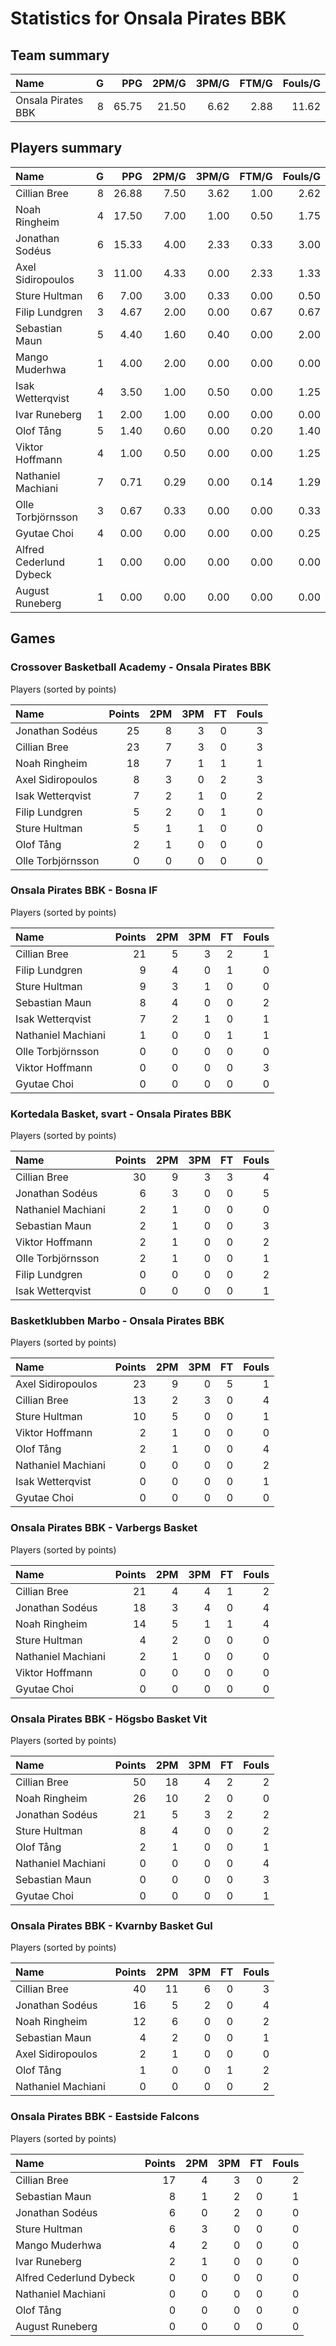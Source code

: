 # Statistics for Onsala Pirates BBK

## Team summary

| Name | G | PPG | 2PM/G | 3PM/G | FTM/G | Fouls/G |
|:-----|--:|----:|------:|------:|------:|--------:|
| Onsala Pirates BBK | 8 | 65.75 | 21.50 | 6.62 | 2.88 | 11.62 |

## Players summary

| Name | G | PPG | 2PM/G | 3PM/G | FTM/G | Fouls/G |
|:-----|--:|----:|------:|------:|------:|--------:|
| Cillian Bree | 8 | 26.88 | 7.50 | 3.62 | 1.00 | 2.62 |
| Noah Ringheim | 4 | 17.50 | 7.00 | 1.00 | 0.50 | 1.75 |
| Jonathan Sodéus | 6 | 15.33 | 4.00 | 2.33 | 0.33 | 3.00 |
| Axel Sidiropoulos | 3 | 11.00 | 4.33 | 0.00 | 2.33 | 1.33 |
| Sture Hultman | 6 | 7.00 | 3.00 | 0.33 | 0.00 | 0.50 |
| Filip Lundgren | 3 | 4.67 | 2.00 | 0.00 | 0.67 | 0.67 |
| Sebastian Maun | 5 | 4.40 | 1.60 | 0.40 | 0.00 | 2.00 |
| Mango Muderhwa | 1 | 4.00 | 2.00 | 0.00 | 0.00 | 0.00 |
| Isak Wetterqvist | 4 | 3.50 | 1.00 | 0.50 | 0.00 | 1.25 |
| Ivar Runeberg | 1 | 2.00 | 1.00 | 0.00 | 0.00 | 0.00 |
| Olof Tång | 5 | 1.40 | 0.60 | 0.00 | 0.20 | 1.40 |
| Viktor Hoffmann | 4 | 1.00 | 0.50 | 0.00 | 0.00 | 1.25 |
| Nathaniel Machiani | 7 | 0.71 | 0.29 | 0.00 | 0.14 | 1.29 |
| Olle Torbjörnsson | 3 | 0.67 | 0.33 | 0.00 | 0.00 | 0.33 |
| Gyutae Choi | 4 | 0.00 | 0.00 | 0.00 | 0.00 | 0.25 |
| Alfred Cederlund Dybeck | 1 | 0.00 | 0.00 | 0.00 | 0.00 | 0.00 |
| August Runeberg | 1 | 0.00 | 0.00 | 0.00 | 0.00 | 0.00 |

## Games

### Crossover Basketball Academy - Onsala Pirates BBK

Players (sorted by points)

| Name | Points | 2PM | 3PM | FT | Fouls |
|:-----|-------:|----:|----:|---:|------:|
| Jonathan Sodéus | 25 |  8 |  3 |  0 |  3 |
| Cillian Bree | 23 |  7 |  3 |  0 |  3 |
| Noah Ringheim | 18 |  7 |  1 |  1 |  1 |
| Axel Sidiropoulos |  8 |  3 |  0 |  2 |  3 |
| Isak Wetterqvist |  7 |  2 |  1 |  0 |  2 |
| Filip Lundgren |  5 |  2 |  0 |  1 |  0 |
| Sture Hultman |  5 |  1 |  1 |  0 |  0 |
| Olof Tång |  2 |  1 |  0 |  0 |  0 |
| Olle Torbjörnsson |  0 |  0 |  0 |  0 |  0 |

### Onsala Pirates BBK - Bosna IF

Players (sorted by points)

| Name | Points | 2PM | 3PM | FT | Fouls |
|:-----|-------:|----:|----:|---:|------:|
| Cillian Bree | 21 |  5 |  3 |  2 |  1 |
| Filip Lundgren |  9 |  4 |  0 |  1 |  0 |
| Sture Hultman |  9 |  3 |  1 |  0 |  0 |
| Sebastian Maun |  8 |  4 |  0 |  0 |  2 |
| Isak Wetterqvist |  7 |  2 |  1 |  0 |  1 |
| Nathaniel Machiani |  1 |  0 |  0 |  1 |  1 |
| Olle Torbjörnsson |  0 |  0 |  0 |  0 |  0 |
| Viktor Hoffmann |  0 |  0 |  0 |  0 |  3 |
| Gyutae Choi |  0 |  0 |  0 |  0 |  0 |

### Kortedala Basket, svart - Onsala Pirates BBK

Players (sorted by points)

| Name | Points | 2PM | 3PM | FT | Fouls |
|:-----|-------:|----:|----:|---:|------:|
| Cillian Bree | 30 |  9 |  3 |  3 |  4 |
| Jonathan Sodéus |  6 |  3 |  0 |  0 |  5 |
| Nathaniel Machiani |  2 |  1 |  0 |  0 |  0 |
| Sebastian Maun |  2 |  1 |  0 |  0 |  3 |
| Viktor Hoffmann |  2 |  1 |  0 |  0 |  2 |
| Olle Torbjörnsson |  2 |  1 |  0 |  0 |  1 |
| Filip Lundgren |  0 |  0 |  0 |  0 |  2 |
| Isak Wetterqvist |  0 |  0 |  0 |  0 |  1 |

### Basketklubben Marbo - Onsala Pirates BBK

Players (sorted by points)

| Name | Points | 2PM | 3PM | FT | Fouls |
|:-----|-------:|----:|----:|---:|------:|
| Axel Sidiropoulos | 23 |  9 |  0 |  5 |  1 |
| Cillian Bree | 13 |  2 |  3 |  0 |  4 |
| Sture Hultman | 10 |  5 |  0 |  0 |  1 |
| Viktor Hoffmann |  2 |  1 |  0 |  0 |  0 |
| Olof Tång |  2 |  1 |  0 |  0 |  4 |
| Nathaniel Machiani |  0 |  0 |  0 |  0 |  2 |
| Isak Wetterqvist |  0 |  0 |  0 |  0 |  1 |
| Gyutae Choi |  0 |  0 |  0 |  0 |  0 |

### Onsala Pirates BBK - Varbergs Basket

Players (sorted by points)

| Name | Points | 2PM | 3PM | FT | Fouls |
|:-----|-------:|----:|----:|---:|------:|
| Cillian Bree | 21 |  4 |  4 |  1 |  2 |
| Jonathan Sodéus | 18 |  3 |  4 |  0 |  4 |
| Noah Ringheim | 14 |  5 |  1 |  1 |  4 |
| Sture Hultman |  4 |  2 |  0 |  0 |  0 |
| Nathaniel Machiani |  2 |  1 |  0 |  0 |  0 |
| Viktor Hoffmann |  0 |  0 |  0 |  0 |  0 |
| Gyutae Choi |  0 |  0 |  0 |  0 |  0 |

### Onsala Pirates BBK - Högsbo Basket Vit

Players (sorted by points)

| Name | Points | 2PM | 3PM | FT | Fouls |
|:-----|-------:|----:|----:|---:|------:|
| Cillian Bree | 50 | 18 |  4 |  2 |  2 |
| Noah Ringheim | 26 | 10 |  2 |  0 |  0 |
| Jonathan Sodéus | 21 |  5 |  3 |  2 |  2 |
| Sture Hultman |  8 |  4 |  0 |  0 |  2 |
| Olof Tång |  2 |  1 |  0 |  0 |  1 |
| Nathaniel Machiani |  0 |  0 |  0 |  0 |  4 |
| Sebastian Maun |  0 |  0 |  0 |  0 |  3 |
| Gyutae Choi |  0 |  0 |  0 |  0 |  1 |

### Onsala Pirates BBK - Kvarnby Basket Gul

Players (sorted by points)

| Name | Points | 2PM | 3PM | FT | Fouls |
|:-----|-------:|----:|----:|---:|------:|
| Cillian Bree | 40 | 11 |  6 |  0 |  3 |
| Jonathan Sodéus | 16 |  5 |  2 |  0 |  4 |
| Noah Ringheim | 12 |  6 |  0 |  0 |  2 |
| Sebastian Maun |  4 |  2 |  0 |  0 |  1 |
| Axel Sidiropoulos |  2 |  1 |  0 |  0 |  0 |
| Olof Tång |  1 |  0 |  0 |  1 |  2 |
| Nathaniel Machiani |  0 |  0 |  0 |  0 |  2 |

### Onsala Pirates BBK - Eastside Falcons

Players (sorted by points)

| Name | Points | 2PM | 3PM | FT | Fouls |
|:-----|-------:|----:|----:|---:|------:|
| Cillian Bree | 17 |  4 |  3 |  0 |  2 |
| Sebastian Maun |  8 |  1 |  2 |  0 |  1 |
| Jonathan Sodéus |  6 |  0 |  2 |  0 |  0 |
| Sture Hultman |  6 |  3 |  0 |  0 |  0 |
| Mango Muderhwa |  4 |  2 |  0 |  0 |  0 |
| Ivar Runeberg |  2 |  1 |  0 |  0 |  0 |
| Alfred Cederlund Dybeck |  0 |  0 |  0 |  0 |  0 |
| Nathaniel Machiani |  0 |  0 |  0 |  0 |  0 |
| Olof Tång |  0 |  0 |  0 |  0 |  0 |
| August Runeberg |  0 |  0 |  0 |  0 |  0 |

